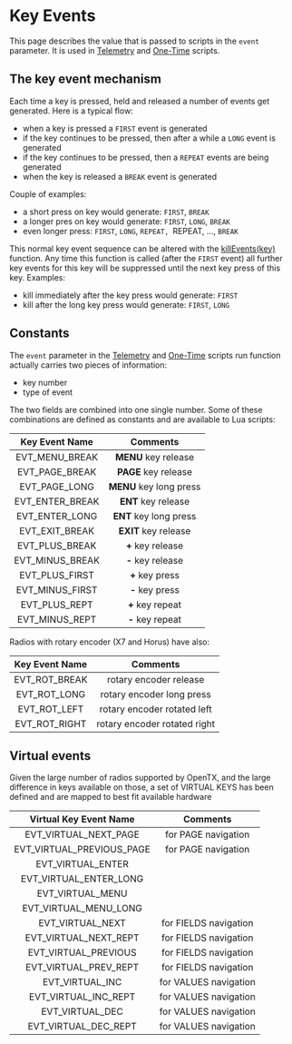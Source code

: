 # Key Events

This page describes the value that is passed to scripts in the `event` parameter. It is used in [Telemetry](telemetry.md) and [One-Time](one-time_scripts.md) scripts.

## The key event mechanism

Each time a key is pressed, held and released a number of events get generated.  Here is a typical flow:
 * when a key is pressed a `FIRST` event is generated
 * if the key continues to be pressed, then after a while a `LONG` event is generated
 * if the key continues to be pressed, then a `REPEAT` events are being generated
 * when the key is released a `BREAK` event is generated

Couple of examples:
 * a short press on key would generate: `FIRST`, `BREAK`
 * a longer pres on key would generate: `FIRST`, `LONG`, `BREAK`
 * even longer press: `FIRST`, `LONG`, `REPEAT, `REPEAT, ..., `BREAK`

This normal key event sequence can be altered with the [killEvents(key)](general/killEvents.md) function. Any time this function is called (after the `FIRST` event) all further key events for this key will be suppressed until the next key press of this key. Examples:
 * kill immediately after the key press would generate: `FIRST`
 * kill after the long key press would generate: `FIRST`, `LONG`


## Constants

The `event` parameter in the [Telemetry](telemetry.md) and [One-Time](one-time_scripts.md) scripts run function actually carries two pieces of information:
 * key number
 * type of event

The two fields are combined into one single number. Some of these combinations are defined as constants and are available to Lua scripts:

|Key Event Name|Comments|
|:--------:|:-------:|
|EVT_MENU_BREAK| **MENU** key release |
|EVT_PAGE_BREAK| **PAGE** key release |
|EVT_PAGE_LONG| **MENU** key long press |
|EVT_ENTER_BREAK| **ENT** key release |
|EVT_ENTER_LONG| **ENT** key long press|
|EVT_EXIT_BREAK| **EXIT** key release |
|EVT_PLUS_BREAK| **+** key release |
|EVT_MINUS_BREAK| **-** key release |
|EVT_PLUS_FIRST| **+** key press |
|EVT_MINUS_FIRST| **-** key press |
|EVT_PLUS_REPT| **+** key repeat |
|EVT_MINUS_REPT|**-** key repeat|

Radios with rotary encoder (X7 and Horus) have also:

|Key Event Name|Comments|
|:--------:|:-------:|
|EVT_ROT_BREAK| rotary encoder release |
|EVT_ROT_LONG| rotary encoder long press |
|EVT_ROT_LEFT| rotary encoder rotated left |
|EVT_ROT_RIGHT| rotary encoder rotated right |

## Virtual events

Given the large number of radios supported by OpenTX, and the large difference in keys available on those, a set of VIRTUAL KEYS has been defined and are mapped to best fit available hardware

|Virtual Key Event Name|Comments|
|:--------:|:-------:|
|EVT_VIRTUAL_NEXT_PAGE| for PAGE navigation |
|EVT_VIRTUAL_PREVIOUS_PAGE| for PAGE navigation |
|EVT_VIRTUAL_ENTER| |
|EVT_VIRTUAL_ENTER_LONG| |
|EVT_VIRTUAL_MENU| |
|EVT_VIRTUAL_MENU_LONG| |
|EVT_VIRTUAL_NEXT| for FIELDS navigation|
|EVT_VIRTUAL_NEXT_REPT| for FIELDS navigation|
|EVT_VIRTUAL_PREVIOUS| for FIELDS navigation|
|EVT_VIRTUAL_PREV_REPT| for FIELDS navigation|
|EVT_VIRTUAL_INC| for VALUES navigation|
|EVT_VIRTUAL_INC_REPT| for VALUES navigation|
|EVT_VIRTUAL_DEC| for VALUES navigation|
|EVT_VIRTUAL_DEC_REPT| for VALUES navigation|